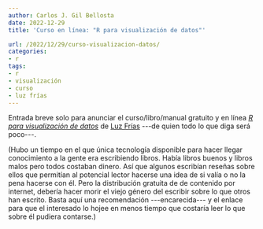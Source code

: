 ```yaml
---
author: Carlos J. Gil Bellosta
date: 2022-12-29
title: 'Curso en línea: "R para visualización de datos"'

url: /2022/12/29/curso-visualizacion-datos/
categories:
- r
tags:
- r
- visualización
- curso
- luz frías
---
```


Entrada breve solo para anunciar el curso/libro/manual gratuito y en línea
[_R para visualización de datos_](https://rdataviz.luzfrias.com/)
de
[Luz Frías](https://twitter.com/koldLight)
---de quien todo lo que diga será poco---.

(Hubo un tiempo en el que única tecnología disponible para hacer llegar conocimiento a la gente era escribiendo libros. Había libros buenos y libros malos pero todos costaban dinero. Así que algunos escribían reseñas sobre ellos que permitían al potencial lector hacerse una idea de si valía o no la pena hacerse con él. Pero la distribución gratuita de de contenido por internet, debería hacer morir el viejo género del escribir sobre lo que otros han escrito. Basta aquí una recomendación ---encarecida--- y el enlace para que el interesado lo hojee en menos tiempo que costaría leer lo que sobre él pudiera contarse.)